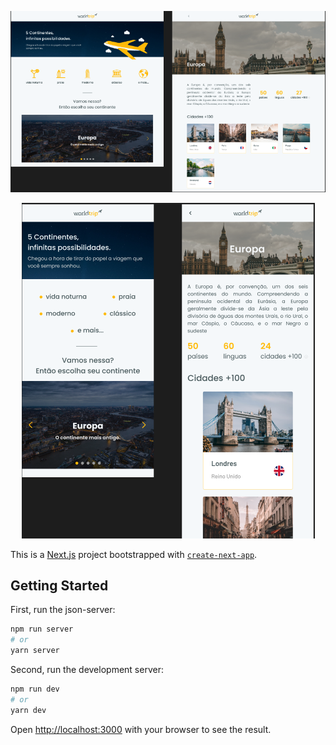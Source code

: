 <p align="center">
  <img src="https://raw.githubusercontent.com/alvaromrveiga/react-chapter4-desafio1/main/assets/reactChapter04Desafio01-Web.png">
</p>

<p align="center">
  <img src="https://raw.githubusercontent.com/alvaromrveiga/react-chapter4-desafio1/main/assets/reactChapter04Desafio01-Mobile.png">
</p>
  
This is a [Next.js](https://nextjs.org/) project bootstrapped with [`create-next-app`](https://github.com/vercel/next.js/tree/canary/packages/create-next-app).

## Getting Started

First, run the json-server:

```bash
npm run server
# or
yarn server
```

Second, run the development server:

```bash
npm run dev
# or
yarn dev
```

Open [http://localhost:3000](http://localhost:3000) with your browser to see the result.
